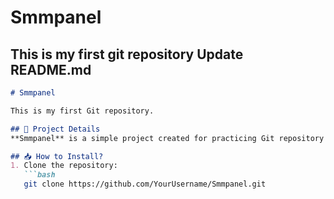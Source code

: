 # Smmpanel
This is my first git repository 
Update README.md
---
```markdown
# Smmpanel

This is my first Git repository.

## 📌 Project Details  
**Smmpanel** is a simple project created for practicing Git repository usage.  

## 📥 How to Install?  
1. Clone the repository:  
   ```bash
   git clone https://github.com/YourUsername/Smmpanel.git
